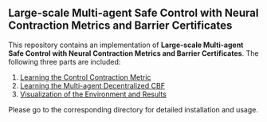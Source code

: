 ## Large-scale Multi-agent Safe Control with Neural Contraction Metrics and Barrier Certificates

This repository contains an implementation of **Large-scale Multi-agent Safe Control with Neural Contraction Metrics and Barrier Certificates**. The following three parts are included:

1. [Learning the Control Contraction Metric](./ccm)
2. [Learning the Multi-agent Decentralized CBF](./macbf)
3. [Visualization of the Environment and Results](./render)

Please go to the corresponding directory for detailed installation and usage.
